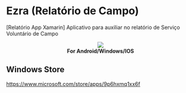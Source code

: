 # Ezra (Relatório de Campo)
[Relatório App Xamarin] Aplicativo para auxiliar no relatório de Serviço Voluntário de Campo


<div align="center">
  <a href="https://www.microsoft.com/store/apps/9p6hxmq1xx6f">
    <img src="https://avatars0.githubusercontent.com/u/34404249?s=200&v=4">
  </a>
  <div>
    <strong>For Android/Windows/IOS</strong>
  </div>
</div>

## Windows Store
https://www.microsoft.com/store/apps/9p6hxmq1xx6f

